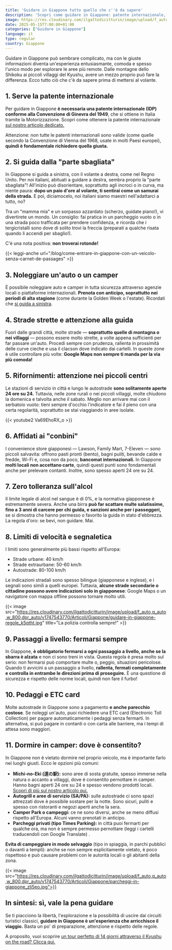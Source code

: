```yaml
---
title: 'Guidare in Giappone tutto quello che c''è da sapere'
description: 'Scopri come guidare in Giappone: patente internazionale, noleggio auto, strade strette, pedaggi e consigli per camper. Esplora Kyushu e Shikoku con libertà!'
image: https://res.cloudinary.com/ilgattodicitturin/image/upload/f_auto,q_auto,w_800,dpr_auto/v1713007643/Articoli/Giappone/guidare-in-giappone_ime6kr.jpg
date: 2025-05-15T7:00:00+01:00
categories: ["Guidare in Giappone"]
language: it
type: regular   
country: Giappone
---
```

Guidare in Giappone può sembrare complicato, ma con le giuste informazioni diventa un'esperienza entusiasmante, comoda e spesso l'unico modo per esplorare le aree più remote. Dalle montagne dello Shikoku ai piccoli villaggi del Kyushu, avere un mezzo proprio può fare la differenza. Ecco tutto ciò che c'è da sapere prima di mettersi al volante.

## 1. Serve la patente internazionale
Per guidare in Giappone **è necessaria una patente internazionale (IDP) conforme alla Convenzione di Ginevra del 1949**, che si ottiene in Italia tramite la Motorizzazione. Scopri come ottenere la patente internazionale [sul nostro articolo dedicato.](/blog/patente-internazionale-come-fare-guida-completa)

Attenzione: non tutte le patenti internazionali sono valide (come quelle secondo la Convenzione di Vienna del 1968, usate in molti Paesi europei), **quindi è fondamentale richiedere quella giusta.**

## 2. Si guida dalla "parte sbagliata"
In Giappone si guida a sinistra, con il volante a destra, come nel Regno Unito. Per noi italiani, abituati a guidare a destra, sembra proprio la "parte sbagliata"! All'inizio può disorientare, soprattutto agli incroci o in curva, ma niente paura: **dopo un paio d'ore al volante, ti sentirai come un samurai della strada.** E poi, diciamocelo, noi italiani siamo maestri nell'adattarci a tutto, no? 

Tra un "mamma mia" e un sorpasso azzardato (scherzo, guidate piano!), vi divertirete un mondo. Un consiglio: fai pratica in un parcheggio vuoto o in una strada poco trafficata per prendere confidenza, e ricorda che i tergicristalli sono dove di solito trovi la freccia (preparati a qualche risata quando li accendi per sbaglio!).

C'è una nota positiva: **non troverai rotonde!**

{{< leggi-anche url="/blog/come-entrare-in-giappone-con-un-veicolo-senza-carnet-de-passages" >}}

## 3. Noleggiare un'auto o un camper
È possibile noleggiare auto e camper in tutta sicurezza attraverso agenzie locali o piattaforme internazionali. **Prenota con anticipo, soprattutto nei periodi di alta stagione** (come durante la Golden Week o l'estate). Ricordati che [si guida a sinistra](#2-si-guida-dalla-parte-sbagliata).

## 4. Strade strette e attenzione alla guida
Fuori dalle grandi città, molte strade — **soprattutto quelle di montagna o nei villaggi** — possono essere molto strette, a volte appena sufficienti per far passare un'auto. Procedi sempre con prudenza, rallenta in prossimità delle curve cieche e usa il clacson dove indicato dai cartelli. In queste zone è utile controllare più volte: **Google Maps non sempre ti manda per la via più comoda!**

## 5. Rifornimenti: attenzione nei piccoli centri
Le stazioni di servizio in città e lungo le autostrade **sono solitamente aperte 24 ore su 24.** Tuttavia, nelle zone rurali o nei piccoli villaggi, molte chiudono la domenica e talvolta anche il sabato. Meglio non arrivare mai con il serbatoio vuoto: tieni sempre d'occhio l'indicatore e fai il pieno con una certa regolarità, soprattutto se stai viaggiando in aree isolate.

{{< youtube2 Va69EhoRX_o >}}

## 6. Affidati ai "conbini"
I convenience store giapponesi — Lawson, Family Mart, 7-Eleven — sono piccoli salvavita: offrono pasti pronti (bento), bagni puliti, bevande calde e fredde, Wi-Fi e, cosa non da poco, **bancomat internazionali.** In Giappone **molti locali non accettano carte**, quindi questi punti sono fondamentali anche per prelevare contanti. Inoltre, sono spesso aperti 24 ore su 24.

## 7. Zero tolleranza sull'alcol
Il limite legale di alcol nel sangue è di 0%, e la normativa giapponese è estremamente severa. Anche una birra **può far scattare multe salatissime, fino a 3 anni di carcere per chi guida, e sanzioni anche per i passeggeri,** se si dimostra che hanno permesso o favorito la guida in stato d'ebbrezza. La regola d'oro: se bevi, non guidare. Mai.

## 8. Limiti di velocità e segnaletica
I limiti sono generalmente più bassi rispetto all'Europa:
* Strade urbane: 40 km/h
* Strade extraurbane: 50-60 km/h
* Autostrade: 80-100 km/h

Le indicazioni stradali sono spesso bilingue (giapponese e inglese), e i segnali sono simili a quelli europei. Tuttavia, **alcune strade secondarie o cittadine possono avere indicazioni solo in giapponese**: Google Maps o un navigatore con mappa offline possono tornare molto utili.

{{< image src="https://res.cloudinary.com/ilgattodicitturin/image/upload/f_auto,q_auto,w_800,dpr_auto/v1747543770/Articoli/Giappone/guidare-in-giappone-regole_k5qtht.jpg" title="La polizia controlla sempre!" >}}  

## 9. Passaggi a livello: fermarsi sempre
In Giappone, **è obbligatorio fermarsi a ogni passaggio a livello, anche se la sbarra è alzata** e non ci sono treni in vista. Questa regola è presa molto sul serio: non fermarsi può comportare multe o, peggio, situazioni pericolose. Quando ti avvicini a un passaggio a livello, **rallenta, fermati completamente e controlla in entrambe le direzioni prima di proseguire.** È una questione di sicurezza e rispetto delle norme locali, quindi non fare il furbo!

## 10. Pedaggi e ETC card
Molte autostrade in Giappone sono a pagamento **e anche parecchio costose**. Se noleggi un'auto, puoi richiedere una ETC card (Electronic Toll Collection) per pagare automaticamente i pedaggi senza fermarti. In alternativa, si può pagare in contanti o con carta alle barriere, ma i tempi di attesa sono maggiori.

## 11. Dormire in camper: dove è consentito?
In Giappone non è vietato dormire nel proprio veicolo, ma è importante farlo nei luoghi giusti. Ecco le opzioni più comuni:
* **Michi-no-Eki (道の駅):** sono aree di sosta gratuite, spesso immerse nella natura o accanto a villaggi, dove è consentito pernottare in camper. Hanno bagni aperti 24 ore su 24 e spesso vendono prodotti locali. [Scopri di più sul nostro articolo qui.](/blog/sosta-camper-in-giappone-molto-piu-di-un-parcheggio)
* **Autogrill e aree di servizio (SA/PA):** sulle autostrade ci sono spazi attrezzati dove è possibile sostare per la notte. Sono sicuri, puliti e spesso con ristoranti e negozi aperti anche la sera.
* **Camper Park o campeggi:** ce ne sono diversi, anche se meno diffusi rispetto all'Europa. Alcuni vanno prenotati in anticipo.
* **Parcheggi privati (tipo Times Parking):** in città puoi fermarti per qualche ora, ma non è sempre permesso pernottare (leggi i cartelli traducendoli con Google Translate) .

**Evita di campeggiare in modo selvaggio** (tipo in spiaggia, in parchi pubblici o davanti a templi): anche se non sempre esplicitamente vietato, è poco rispettoso e può causare problemi con le autorità locali o gli abitanti della zona.

{{< image src="https://res.cloudinary.com/ilgattodicitturin/image/upload/f_auto,q_auto,w_800,dpr_auto/v1747543770/Articoli/Giappone/parcheggi-in-giappone_zlj5eo.jpg">}}  

## In sintesi: sì, vale la pena guidare
Se ti piacciono la libertà, l'esplorazione e la possibilità di uscire dai circuiti turistici classici, **guidare in Giappone è un'esperienza che arricchisce il viaggio.** Basta un po' di preparazione, attenzione e rispetto delle regole. 

A proposito, vuoi scoprire [un tour perfetto di 14 giorni attraverso il Kyushu on the road? Clicca qui.](/blog/un-giappone-diverso-14-giorni-on-the-road-nel-selvaggio-kyushu) 